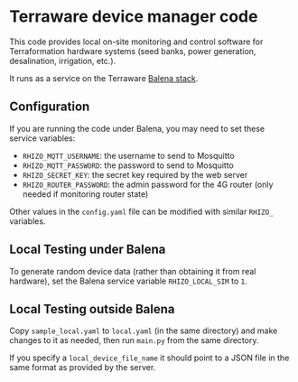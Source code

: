 # Terraware device manager code

This code provides local on-site monitoring and control software for Terraformation hardware systems (seed banks, power generation, desalination, irrigation, etc.).

It runs as a service on the Terraware [Balena stack](https://github.com/terraware/balena/).

## Configuration

If you are running the code under Balena, you may need to set these service variables:

*   `RHIZO_MQTT_USERNAME`: the username to send to Mosquitto
*   `RHIZO_MQTT_PASSWORD`: the password to send to Mosquitto
*   `RHIZO_SECRET_KEY`: the secret key required by the web server
*   `RHIZO_ROUTER_PASSWORD`: the admin password for the 4G router (only needed if monitoring router state)

Other values in the `config.yaml` file can be modified with similar `RHIZO_` variables.

## Local Testing under Balena

To generate random device data (rather than obtaining it from real hardware), set the Balena service variable `RHIZO_LOCAL_SIM` to `1`.

## Local Testing outside Balena

Copy `sample_local.yaml` to `local.yaml` (in the same directory) and make changes to it as needed, then run `main.py` from the same directory. 

If you specify a `local_device_file_name` it should point to a JSON file in the same format as provided by the server.
